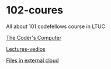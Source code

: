# 102-coures

All about 101 codefellows course in LTUC

[The Coder's Computer](https://codefellows.github.io/setup-guide/)

[Lectures-vedios](https://mega.nz/folder/dKQG0D6I#z7rc0sArA4hUHp3-rs6NiQ)   

[Files in external cloud](https://mega.nz/folder/pKhiVQDL#t-cUrK7alm2uWvtSucfQBQ)
